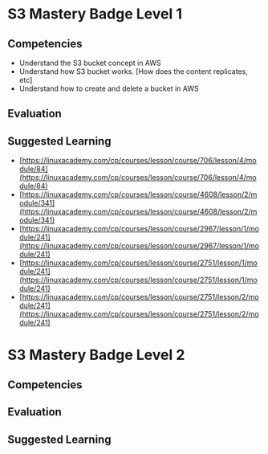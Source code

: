 # S3 Mastery Badge Level 1

## Competencies

 - Understand the S3 bucket concept in AWS
 - Understand how S3 bucket works. [How does the content replicates, etc]
 - Understand how to create and delete a bucket in AWS

## Evaluation


## Suggested Learning

 - [https://linuxacademy.com/cp/courses/lesson/course/706/lesson/4/module/84](https://linuxacademy.com/cp/courses/lesson/course/706/lesson/4/module/84) 
 - [https://linuxacademy.com/cp/courses/lesson/course/4608/lesson/2/module/341](https://linuxacademy.com/cp/courses/lesson/course/4608/lesson/2/module/341)
 - [https://linuxacademy.com/cp/courses/lesson/course/2967/lesson/1/module/241](https://linuxacademy.com/cp/courses/lesson/course/2967/lesson/1/module/241)
 - [https://linuxacademy.com/cp/courses/lesson/course/2751/lesson/1/module/241](https://linuxacademy.com/cp/courses/lesson/course/2751/lesson/1/module/241)
 - [https://linuxacademy.com/cp/courses/lesson/course/2751/lesson/2/module/241](https://linuxacademy.com/cp/courses/lesson/course/2751/lesson/2/module/241)

# S3 Mastery Badge Level 2

## Competencies

## Evaluation

## Suggested Learning
